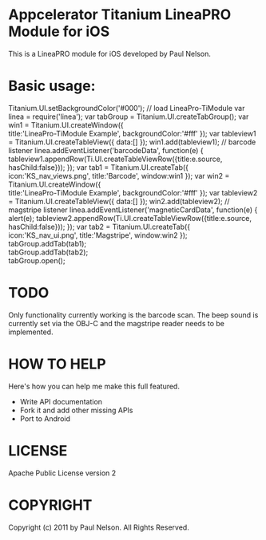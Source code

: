 Appcelerator Titanium LineaPRO Module for iOS 
==========================================

This is a LineaPRO module for iOS developed by Paul Nelson.


Basic usage:
===
Titanium.UI.setBackgroundColor('#000');
// load LineaPro-TiModule
var linea = require('linea');
var tabGroup = Titanium.UI.createTabGroup();
var win1 = Titanium.UI.createWindow({  
    title:'LineaPro-TiModule Example',
    backgroundColor:'#fff'
});
var tableview1 = Titanium.UI.createTableView({
	data:[]
});
win1.add(tableview1);
// barcode listener
linea.addEventListener('barcodeData', function(e) { 	
	tableview1.appendRow(Ti.UI.createTableViewRow({title:e.source, hasChild:false}));
});
var tab1 = Titanium.UI.createTab({  
    icon:'KS_nav_views.png',
    title:'Barcode',
    window:win1
});
var win2 = Titanium.UI.createWindow({  
    title:'LineaPro-TiModule Example',
    backgroundColor:'#fff'
});
var tableview2 = Titanium.UI.createTableView({
	data:[]
});
win2.add(tableview2);
// magstripe listener
linea.addEventListener('magneticCardData', function(e) { 	
	alert(e);
	tableview2.appendRow(Ti.UI.createTableViewRow({title:e.source, hasChild:false}));
});
var tab2 = Titanium.UI.createTab({  
    icon:'KS_nav_ui.png',
    title:'Magstripe',
    window:win2
});
tabGroup.addTab(tab1);  
tabGroup.addTab(tab2);  
tabGroup.open();


TODO
===

Only functionality currently working is the barcode scan.  The beep sound is currently set via the OBJ-C and the magstripe reader needs to be implemented. 


HOW TO HELP
==========

Here's how you can help me make this full featured.

- Write API documentation
- Fork it and add other missing APIs
- Port to Android


LICENSE
=======
Apache Public License version 2


COPYRIGHT
=========
Copyright (c) 2011 by Paul Nelson. All Rights Reserved.